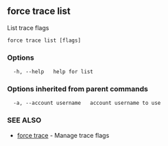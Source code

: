 ## force trace list

List trace flags

```
force trace list [flags]
```

### Options

```
  -h, --help   help for list
```

### Options inherited from parent commands

```
  -a, --account username   account username to use
```

### SEE ALSO

* [force trace](force_trace.md)	 - Manage trace flags

